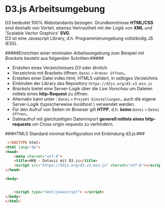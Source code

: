 # D3.js Arbeitsumgebung

D3 bedeutet 100% Webstandards bezogen. Grundkenntnisse **HTML/CSS** sind deshalb von Vorteil, ebenso Vertrautheit mit der Logik von **XML** und 'Scalable Vector Graphics' **SVG**.<br>
D3 ist eine Javascript Library, d.h. Programmierumgebung vollständig JS (ES5).


#####Einrichten einer minimalen Arbeitsumgebung zum Beispiel mit *Brackets* besteht aus folgenden Schritten:#####

* Erstellen eines Verzeichnisses *D3* oder ähnlich
* Verzeichnis mit Brackets öffnen: `Datei` `>` `Ordner öffnen…`
* Erstellen einer Datei index.html, HTML5 validert, in selbiges Verzeichnis
* Einbinden der Library das Repository `https://d3js.org/d3.v3.min.js`
* *Brackets* bietet eine Server-Logik über die *Live Vorschau* um Dateien mittels eines **http-Request** zu öffnen. 
* Alternativ kann unter : `Datei` `>` `Projekt-Einstellungen…` auch die eigene Server-Logik (typischerweise *localhost* ) verwendet werden.
* Für den Aufruf von Seiten im Browser gilt **HTPP**, d.h. **keine** `Datei` `>` `Datei öffnen…`
* Dateiaufruf mit gleichzeitigen Datenimport **generell mittels eines http-requests** um Cross origin requests zu verhindern. 


###HTML5 Standard minimal Konfiguration mit Einbindung d3.js:###
```html
 <!DOCTYPE html>
<html lang="de">
<head>
    <meta charset="utf-8">
    <title>HKB - Dataviz mit D3.js</title>
    <script src="https://d3js.org/d3.v3.min.js" charset="utf-8"></script>
</head>

<body>


    <script type="text/javascript"> </script>
</body>
</html>
```
